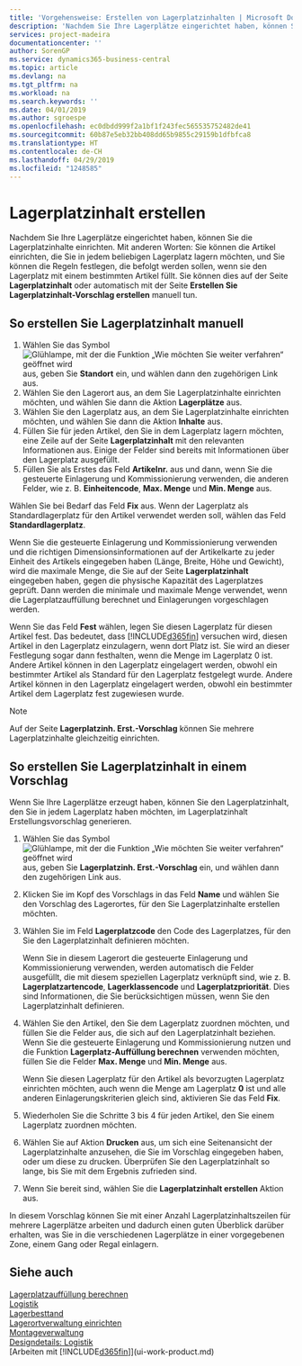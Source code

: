```yaml
---
title: 'Vorgehensweise: Erstellen von Lagerplatzinhalten | Microsoft Docs'
description: 'Nachdem Sie Ihre Lagerplätze eingerichtet haben, können Sie die Lagerplatzinhalte einrichten. Mit anderen Worten: Sie können die Artikel einrichten, die Sie in jedem beliebigen Lagerplatz lagern möchten, und Sie können die Regeln festlegen, die befolgt werden sollen, wenn sie den Lagerplatz mit einem bestimmten Artikel füllt.'
services: project-madeira
documentationcenter: ''
author: SorenGP
ms.service: dynamics365-business-central
ms.topic: article
ms.devlang: na
ms.tgt_pltfrm: na
ms.workload: na
ms.search.keywords: ''
ms.date: 04/01/2019
ms.author: sgroespe
ms.openlocfilehash: ec0dbdd999f2a1bf1f243fec565535752482de41
ms.sourcegitcommit: 60b87e5eb32bb408dd65b9855c29159b1dfbfca8
ms.translationtype: HT
ms.contentlocale: de-CH
ms.lasthandoff: 04/29/2019
ms.locfileid: "1248585"
---
```

# <a name="create-bin-contents"></a>Lagerplatzinhalt erstellen
Nachdem Sie Ihre Lagerplätze eingerichtet haben, können Sie die Lagerplatzinhalte einrichten. Mit anderen Worten: Sie können die Artikel einrichten, die Sie in jedem beliebigen Lagerplatz lagern möchten, und Sie können die Regeln festlegen, die befolgt werden sollen, wenn sie den Lagerplatz mit einem bestimmten Artikel füllt. Sie können dies auf der Seite **Lagerplatzinhalt** oder automatisch mit der Seite **Erstellen Sie Lagerplatzinhalt-Vorschlag erstellen** manuell tun.

## <a name="to-create-bin-content-manually"></a>So erstellen Sie Lagerplatzinhalt manuell  
1.  Wählen Sie das Symbol ![Glühlampe, mit der die Funktion „Wie möchten Sie weiter verfahren“ geöffnet wird](media/ui-search/search_small.png "Wie möchten Sie weiter verfahren?") aus, geben Sie **Standort** ein, und wählen dann den zugehörigen Link aus.  
2.  Wählen Sie den Lagerort aus, an dem Sie Lagerplatzinhalte einrichten möchten, und wählen Sie dann die Aktion **Lagerplätze** aus.  
3.  Wählen Sie den Lagerplatz aus, an dem Sie Lagerplatzinhalte einrichten möchten, und wählen Sie dann die Aktion **Inhalte** aus.  
4.  Füllen Sie für jeden Artikel, den Sie in dem Lagerplatz lagern möchten, eine Zeile auf der Seite **Lagerplatzinhalt** mit den relevanten Informationen aus. Einige der Felder sind bereits mit Informationen über den Lagerplatz ausgefüllt.  
5.  Füllen Sie als Erstes das Feld **Artikelnr.** aus und dann, wenn Sie die gesteuerte Einlagerung und Kommissionierung verwenden, die anderen Felder, wie z. B. **Einheitencode**, **Max. Menge** und **Min. Menge** aus.  

Wählen Sie bei Bedarf das Feld **Fix** aus. Wenn der Lagerplatz als Standardlagerplatz für den Artikel verwendet werden soll, wählen das Feld **Standardlagerplatz**.  

Wenn Sie die gesteuerte Einlagerung und Kommissionierung verwenden und die richtigen Dimensionsinformationen auf der Artikelkarte zu jeder Einheit des Artikels eingegeben haben (Länge, Breite, Höhe und Gewicht), wird die maximale Menge, die Sie auf der Seite **Lagerplatzinhalt** eingegeben haben, gegen die physische Kapazität des Lagerplatzes geprüft. Dann werden die minimale und maximale Menge verwendet, wenn die Lagerplatzauffüllung berechnet und Einlagerungen vorgeschlagen werden.  

Wenn Sie das Feld **Fest** wählen, legen Sie diesen Lagerplatz für diesen Artikel fest. Das bedeutet, dass [!INCLUDE[d365fin](includes/d365fin_md.md)] versuchen wird, diesen Artikel in den Lagerplatz einzulagern, wenn dort Platz ist. Sie wird an dieser Festlegung sogar dann festhalten, wenn die Menge im Lagerplatz 0 ist. Andere Artikel können in den Lagerplatz eingelagert werden, obwohl ein bestimmter Artikel als Standard für den Lagerplatz festgelegt wurde. Andere Artikel können in den Lagerplatz eingelagert werden, obwohl ein bestimmter Artikel dem Lagerplatz fest zugewiesen wurde.  

> [!NOTE]  
>  Auf der Seite **Lagerplatzinh. Erst.-Vorschlag** können Sie mehrere Lagerplatzinhalte gleichzeitig einrichten.  

## <a name="to-create-bin-content-with-a-worksheet"></a>So erstellen Sie Lagerplatzinhalt in einem Vorschlag  
Wenn Sie Ihre Lagerplätze erzeugt haben, können Sie den Lagerplatzinhalt, den Sie in jedem Lagerplatz haben möchten, im Lagerplatzinhalt Erstellungsvorschlag generieren.

1.  Wählen Sie das Symbol ![Glühlampe, mit der die Funktion „Wie möchten Sie weiter verfahren“ geöffnet wird](media/ui-search/search_small.png "Wie möchten Sie weiter verfahren?") aus, geben Sie **Lagerplatzinh. Erst.-Vorschlag** ein, und wählen dann den zugehörigen Link aus.  
2.  Klicken Sie im Kopf des Vorschlags in das Feld **Name** und wählen Sie den Vorschlag des Lagerortes, für den Sie Lagerplatzinhalte erstellen möchten.  
3.  Wählen Sie im Feld **Lagerplatzcode** den Code des Lagerplatzes, für den Sie den Lagerplatzinhalt definieren möchten.   

    Wenn Sie in diesem Lagerort die gesteuerte Einlagerung und Kommissionierung verwenden, werden automatisch die Felder ausgefüllt, die mit diesem speziellen Lagerplatz verknüpft sind, wie z. B. **Lagerplatzartencode**, **Lagerklassencode** und **Lagerplatzpriorität**. Dies sind Informationen, die Sie berücksichtigen müssen, wenn Sie den Lagerplatzinhalt definieren.  
4.  Wählen Sie den Artikel, den Sie dem Lagerplatz zuordnen möchten, und füllen Sie die Felder aus, die sich auf den Lagerplatzinhalt beziehen. Wenn Sie die gesteuerte Einlagerung und Kommissionierung nutzen und die Funktion **Lagerplatz-Auffüllung berechnen** verwenden möchten, füllen Sie die Felder **Max. Menge** und **Min. Menge** aus.  

    Wenn Sie diesen Lagerplatz für den Artikel als bevorzugten Lagerplatz einrichten möchten, auch wenn die Menge am Lagerplatz **0** ist und alle anderen Einlagerungskriterien gleich sind, aktivieren Sie das Feld **Fix**.  
5.  Wiederholen Sie die Schritte 3 bis 4 für jeden Artikel, den Sie einem Lagerplatz zuordnen möchten.  
6.  Wählen Sie auf Aktion **Drucken** aus, um sich eine Seitenansicht der Lagerplatzinhalte anzusehen, die Sie im Vorschlag eingegeben haben, oder um diese zu drucken. Überprüfen Sie den Lagerplatzinhalt so lange, bis Sie mit dem Ergebnis zufrieden sind.  
7.  Wenn Sie bereit sind, wählen Sie die **Lagerplatzinhalt erstellen** Aktion aus.  

In diesem Vorschlag können Sie mit einer Anzahl Lagerplatzinhaltszeilen für mehrere Lagerplätze arbeiten und dadurch einen guten Überblick darüber erhalten, was Sie in die verschiedenen Lagerplätze in einer vorgegebenen Zone, einem Gang oder Regal einlagern.  

## <a name="see-also"></a>Siehe auch
[Lagerplatzauffüllung berechnen](warehouse-how-to-calculate-bin-replenishment.md)    
[Logistik](warehouse-manage-warehouse.md)  
[Lagerbesttand](inventory-manage-inventory.md)  
[Lagerortverwaltung einrichten](warehouse-setup-warehouse.md)     
[Montageverwaltung](assembly-assemble-items.md)    
[Designdetails: Logistik](design-details-warehouse-management.md)  
[Arbeiten mit [!INCLUDE[d365fin](includes/d365fin_md.md)]](ui-work-product.md)
